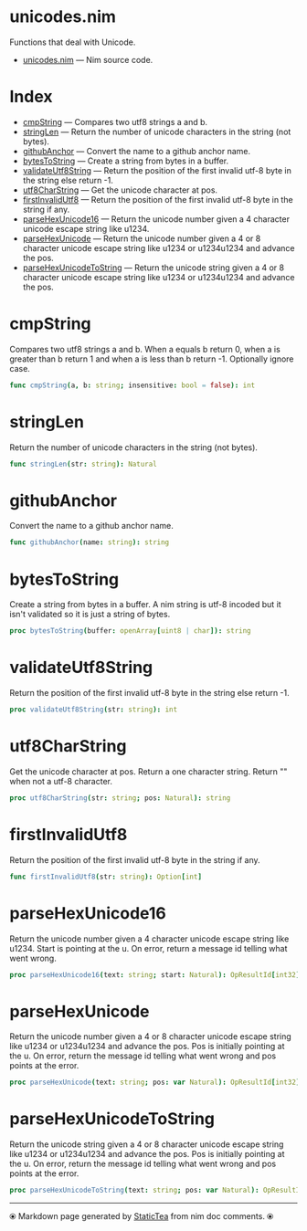 # unicodes.nim

Functions that deal with Unicode.

* [unicodes.nim](../src/unicodes.nim) &mdash; Nim source code.
# Index

* [cmpString](#cmpstring) &mdash; Compares two utf8 strings a and b.
* [stringLen](#stringlen) &mdash; Return the number of unicode characters in the string (not bytes).
* [githubAnchor](#githubanchor) &mdash; Convert the name to a github anchor name.
* [bytesToString](#bytestostring) &mdash; Create a string from bytes in a buffer.
* [validateUtf8String](#validateutf8string) &mdash; Return the position of the first invalid utf-8 byte in the string else return -1.
* [utf8CharString](#utf8charstring) &mdash; Get the unicode character at pos.
* [firstInvalidUtf8](#firstinvalidutf8) &mdash; Return the position of the first invalid utf-8 byte in the string if any.
* [parseHexUnicode16](#parsehexunicode16) &mdash; Return the unicode number given a 4 character unicode escape string like u1234.
* [parseHexUnicode](#parsehexunicode) &mdash; Return the unicode number given a 4 or 8 character unicode escape string like u1234 or u1234u1234 and advance the pos.
* [parseHexUnicodeToString](#parsehexunicodetostring) &mdash; Return the unicode string given a 4 or 8 character unicode escape string like u1234 or u1234u1234 and advance the pos.

# cmpString

Compares two utf8 strings a and b.  When a equals b return 0, when a is greater than b return 1 and when a is less than b return -1. Optionally ignore case.

```nim
func cmpString(a, b: string; insensitive: bool = false): int
```

# stringLen

Return the number of unicode characters in the string (not bytes).

```nim
func stringLen(str: string): Natural
```

# githubAnchor

Convert the name to a github anchor name.

```nim
func githubAnchor(name: string): string
```

# bytesToString

Create a string from bytes in a buffer. A nim string is utf-8 incoded but it isn't validated so it is just a string of bytes.

```nim
proc bytesToString(buffer: openArray[uint8 | char]): string
```

# validateUtf8String

Return the position of the first invalid utf-8 byte in the string else return -1.

```nim
proc validateUtf8String(str: string): int
```

# utf8CharString

Get the unicode character at pos.  Return a one character string. Return "" when not a utf-8 character.

```nim
proc utf8CharString(str: string; pos: Natural): string
```

# firstInvalidUtf8

Return the position of the first invalid utf-8 byte in the string if any.

```nim
func firstInvalidUtf8(str: string): Option[int]
```

# parseHexUnicode16

Return the unicode number given a 4 character unicode escape string like u1234. Start is pointing at the u. On error, return a message id telling what went wrong.

```nim
proc parseHexUnicode16(text: string; start: Natural): OpResultId[int32]
```

# parseHexUnicode

Return the unicode number given a 4 or 8 character unicode escape string like u1234 or u1234u1234 and advance the pos. Pos is initially pointing at the u. On error, return the message id telling what went wrong and pos points at the error.

```nim
proc parseHexUnicode(text: string; pos: var Natural): OpResultId[int32]
```

# parseHexUnicodeToString

Return the unicode string given a 4 or 8 character unicode escape string like u1234 or u1234u1234 and advance the pos. Pos is initially pointing at the u. On error, return the message id telling what went wrong and pos points at the error.

```nim
proc parseHexUnicodeToString(text: string; pos: var Natural): OpResultId[string]
```


---
⦿ Markdown page generated by [StaticTea](https://github.com/flenniken/statictea/) from nim doc comments. ⦿
